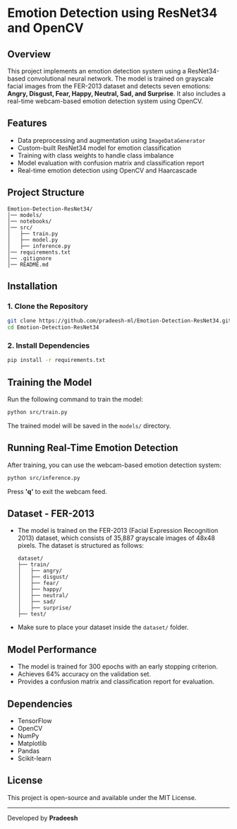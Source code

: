 # Emotion Detection using ResNet34 and OpenCV

## Overview
This project implements an emotion detection system using a ResNet34-based convolutional neural network. The model is trained on grayscale facial images from the FER-2013 dataset and detects seven emotions:  **Angry, Disgust, Fear, Happy, Neutral, Sad, and Surprise**. It also includes a real-time webcam-based emotion detection system using OpenCV.

## Features
- Data preprocessing and augmentation using `ImageDataGenerator`
- Custom-built ResNet34 model for emotion classification
- Training with class weights to handle class imbalance
- Model evaluation with confusion matrix and classification report
- Real-time emotion detection using OpenCV and Haarcascade

## Project Structure
```
Emotion-Detection-ResNet34/
│── models/                        
│── notebooks/                     
│── src/                           
│   ├── train.py                   
│   ├── model.py                   
│   ├── inference.py
│── requirements.txt
│── .gitignore       
│── README.md                      

```

## Installation
### 1. Clone the Repository
```sh
git clone https://github.com/pradeesh-ml/Emotion-Detection-ResNet34.git
cd Emotion-Detection-ResNet34
```

### 2. Install Dependencies
```sh
pip install -r requirements.txt
```

## Training the Model
Run the following command to train the model:
```sh
python src/train.py
```
The trained model will be saved in the `models/` directory.

## Running Real-Time Emotion Detection
After training, you can use the webcam-based emotion detection system:
```sh
python src/inference.py
```
Press **'q'** to exit the webcam feed.

## Dataset - FER-2013
- The model is trained on the FER-2013 (Facial Expression Recognition 2013) dataset, which consists of 35,887 grayscale images of 48x48 pixels. The dataset is structured as follows:
  ```
  dataset/
  ├── train/
  │   ├── angry/
  │   ├── disgust/
  │   ├── fear/
  │   ├── happy/
  │   ├── neutral/
  │   ├── sad/
  │   ├── surprise/
  ├── test/
  ```
- Make sure to place your dataset inside the `dataset/` folder.

## Model Performance
- The model is trained for 300 epochs with an early stopping criterion.
- Achieves 64% accuracy on the validation set.
- Provides a confusion matrix and classification report for evaluation.

## Dependencies
- TensorFlow
- OpenCV
- NumPy
- Matplotlib
- Pandas
- Scikit-learn


## License
This project is open-source and available under the MIT License.

---
Developed by **Pradeesh**

